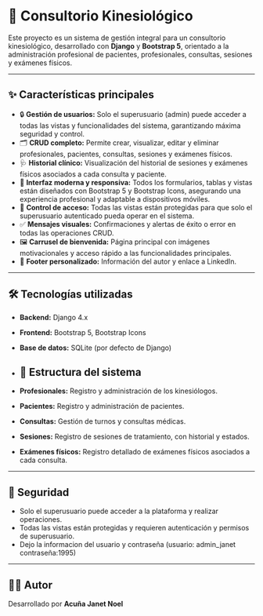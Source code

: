 # 🏥 Consultorio Kinesiológico

Este proyecto es un sistema de gestión integral para un consultorio kinesiológico, desarrollado con **Django** y **Bootstrap 5**, orientado a la administración profesional de pacientes, profesionales, consultas, sesiones y exámenes físicos.

---

## ✨ Características principales

- 🔒 **Gestión de usuarios:** Solo el superusuario (admin) puede acceder a todas las vistas y funcionalidades del sistema, garantizando máxima seguridad y control.
- 🗂️ **CRUD completo:** Permite crear, visualizar, editar y eliminar profesionales, pacientes, consultas, sesiones y exámenes físicos.
- 🩺 **Historial clínico:** Visualización del historial de sesiones y exámenes físicos asociados a cada consulta y paciente.
- 📱 **Interfaz moderna y responsiva:** Todos los formularios, tablas y vistas están diseñados con Bootstrap 5 y Bootstrap Icons, asegurando una experiencia profesional y adaptable a dispositivos móviles.
- 🚫 **Control de acceso:** Todas las vistas están protegidas para que solo el superusuario autenticado pueda operar en el sistema.
- ✅ **Mensajes visuales:** Confirmaciones y alertas de éxito o error en todas las operaciones CRUD.
- 🖼️ **Carrusel de bienvenida:** Página principal con imágenes motivacionales y acceso rápido a las funcionalidades principales.
- 📌 **Footer personalizado:** Información del autor y enlace a LinkedIn.

---

## 🛠️ Tecnologías utilizadas

- **Backend:** Django 4.x  
- **Frontend:** Bootstrap 5, Bootstrap Icons  
- **Base de datos:** SQLite (por defecto de Django)

- ## 🧩 Estructura del sistema

- **Profesionales:** Registro y administración de los kinesiólogos.
- **Pacientes:** Registro y administración de pacientes.
- **Consultas:** Gestión de turnos y consultas médicas.
- **Sesiones:** Registro de sesiones de tratamiento, con historial y estados.
- **Exámenes físicos:** Registro detallado de exámenes físicos asociados a cada consulta.

---

## 🔐 Seguridad

- Solo el superusuario puede acceder a la plataforma y realizar operaciones.
- Todas las vistas están protegidas y requieren autenticación y permisos de superusuario.
- Dejo la informacion del usuario y contraseña (usuario: admin_janet contraseña:1995)
---

## 👩‍💻 Autor

Desarrollado por **Acuña Janet Noel**  


